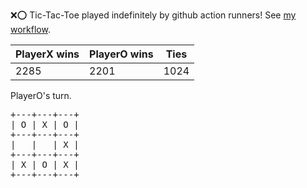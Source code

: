 :x::o: Tic-Tac-Toe played indefinitely by github action runners! See [my workflow](.github/workflows/play.yaml).

|PlayerX wins|PlayerO wins|Ties|
|-|-|-|
|2285|2201|1024|

PlayerO's turn.

<pre>
+---+---+---+
| O | X | O |
+---+---+---+
|   |   | X |
+---+---+---+
| X | O | X |
+---+---+---+
</pre>